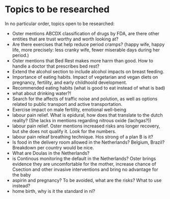 # Topics to be researched

In no particular order, topics open to be researched:

* Oster mentions ABCDX classification of drugs by FDA, are there other entities that are trust worthy and worth looking at?
* Are there exercises that help reduce period cramps? (happy wife, happy life, more precisely: less cranky wife, fewer miserable days during her period.)
* Oster mentions that Bed Rest makes more harm than good. How to handle a doctor that prescribes bed rest?
* Extend the alcohol section to include alcohol impacts on breast feeding.
* Importance of eating habits. Impact of vegetarian and vegan diets on pregnancy, fertility, and early childhoold development.
* Recommended eating habits (what is good to eat instead of what is bad)
* what about drinking water?!
* Search for the affects of traffic noise and polution, as well as options related to public transport and active transportation.
* Exercise impact on male fertility, emotional well-being
* labour pain relief. What is epidural, how does that translate to the dutch reality? (She lacks in mentions regarding nitrous oxide (lachgas?))
* labour pain relief. Oster mentions increased risks ans longer recovery, but she does not qualify it. Look for the numbers.
* labour pain releaf breathing technique. Hos strong of a plan B is it?
* Is food in the delivery room allowed in the Netherlands? Belgium, Brazil? Breakdown per country would be nice.
* What are Doulas in the Netherlands?
* is Continous monitoring the default in the Netherlands? Oster brings evidence they are uncomfortable for the mother, increase chance of Csection and other invasive interventions and bring no advantage for the baby
* aspirin and pregnancy? To be avoided, what are the risks? What to use instead?
* home birth, why is it the standard in nl?
